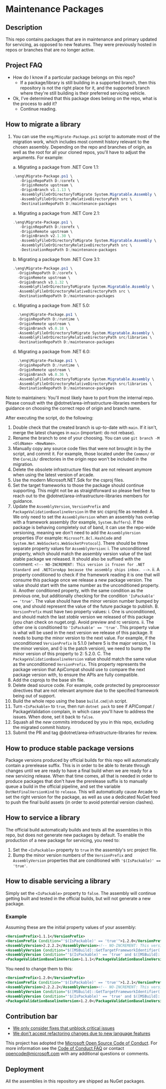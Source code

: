 # Maintenance Packages


## Description

This repo contains packages that are in maintenance and primary updated for servicing, as opposed to new features. They were previously hosted in repos or branches that are no longer active.

## Project FAQ

- How do I know if a particular package belongs on this repo?
  - If a package/library is still building in a supported branch, then this repository is not the right place for it, and the supported branch where they're still building is their preferred servicing vehicle.
- Ok, I've determined that this package does belong on the repo, what is the process to add it?
  - Continue reading.


## How to migrate a library

1. You can use the `eng/Migrate-Package.ps1` script to automate most of the migration work, which includes most commit history relevant to the chosen assembly. Depending on the repo and branches of origin, as well as the root for all your cloned repos, you'll have to adjust the arguments. For example:

    a. Migrating a package from .NET Core 1.1:
   ```powershell
   .\eng\Migrate-Package.ps1 \
      -OriginRepoPath D:/corefx \
      -OriginRemote upstream \
      -OriginBranch v1.1.13 \
      -AssemblyFileOrDirectoryToMigrate System.Migratable.Assembly \
      -AssemblyFileOrDirectoryRelativeDirectoryPath src \
      -DestinationRepoPath D:/maintenance-packages
    ```

    a. Migrating a package from .NET Core 2.1:
   ```powershell
   .\eng\Migrate-Package.ps1 \
      -OriginRepoPath D:/corefx \
      -OriginRemote upstream \
      -OriginBranch v2.1.30 \
      -AssemblyFileOrDirectoryToMigrate System.Migratable.Assembly \
      -AssemblyFileOrDirectoryRelativeDirectoryPath src \
      -DestinationRepoPath D:/maintenance-packages
    ```

    b. Migrating a package from .NET Core 3.1:
    ```powershell
    .\eng\Migrate-Package.ps1 \
      -OriginRepoPath D:/corefx \
      -OriginRemote upstream \
      -OriginBranch v3.1.32 \
      -AssemblyFileOrDirectoryToMigrate System.Migratable.Assembly \
      -AssemblyFileOrDirectoryRelativeDirectoryPath src \
      -DestinationRepoPath D:/maintenance-packages
    ```

    c. Migrating a package from .NET 5.0:
    ```powershell
      .\eng\Migrate-Package.ps1 \
      -OriginRepoPath D:/runtime \
      -OriginRemote upstream \
      -OriginBranch v5.0.18 \
      -AssemblyFileOrDirectoryToMigrate System.Migratable.Assembly \
      -AssemblyFileOrDirectoryRelativeDirectoryPath src/libraries \
      -DestinationRepoPath D:/maintenance-packages
    ```
    
    d. Migrating a package from .NET 6.0:
    ```powershell
      .\eng\Migrate-Package.ps1 \
      -OriginRepoPath D:/runtime \
      -OriginRemote upstream \
      -OriginBranch v6.0.36 \
      -AssemblyFileOrDirectoryToMigrate System.Migratable.Assembly \
      -AssemblyFileOrDirectoryRelativeDirectoryPath src/libraries \
      -DestinationRepoPath D:/maintenance-packages
    ```

Note to maintainers: You'll most likely have to port from the internal repo. Please consult with the @dotnet/area-infrastructure-libraries members for guidance on choosing the correct repo of origin and branch name.

After executing the script, do the following:

1. Double check that the created branch is up-to-date with `main`. If it isn't, merge the latest changes in `main` (important: do not rebase).
2. Rename the branch to one of your choosing. You can use `git branch -M <OldName> <NewName>`.
3. Manually copy any source code files that were not brought in by the script, and commit it. For example, those located under the `Common/` or the `CoreLib/` directories in the origin repo won't be included in the migration.
4. Delete the obsolete infrastructure files that are not relevant anymore when using the latest version of arcade.
5. Use the modern Microsoft.NET.Sdk for the csproj files.
6. Set the target frameworks to those the package should continue supporting. This might not be as straightforward so please feel free to reach out to the @dotnet/area-infrastructure-libraries members for guidance.
7. Update the `AssemblyVersion`, `VersionPrefix` and `PackageValidationBaselineVersion` in the src csproj file as needed:
  A. We only need to set the `AssemblyVersion` when an assembly has overlap with a framework assembly (for example, `System.Buffers`). If the package is behaving completely out of band, it can use the repo-wide versioning, meaning we don't need to add the `AssemblyVersion` properties (For example: `Microsoft.Bcl.HashCode` and `System.Net.WebSockets.WebSocketProtocol`). There should be three separate property values for `AssemblyVersion`:
    i. The unconditioned property, which should match the assembly version value of the last stable package we released. It should also be suffixed with the comment: `<!-- NO-INCREMENT: This version is frozen for .NET Standard and .NETCoreApp because the assembly ships inbox. -->`.
    ii. A property conditioned to check if the framework reading it is one that will consume this package once we release a new package version. The value should start with the same number as the unconditioned property.
    iii. Another conditioned property, with the same condition as the previous one, but additionally checking for the condition `'IsPackable' == 'true'`. The value should have the minor version number bumped by one, and should represent the value of the future package to publish.
  B. `VersionPrefix` must have two property values:
    i. One is unconditioned, and should match the last _stable_ version we released of this package (you chan check on nuget.org). Avoid preview and rc versions.
    ii. The other one is conditioned to `'IsPackable' == 'true'`. This property value is what will be used in the next version we release of this package. It needs to bump the minor version to the next value. For example, if the unconditioned `VersionPrefix` is 5.1.0 (where 5 is the major version, 1 is the minor version, and 0 is the patch version), we need to bump the minor version of this property to 2: 5.2.0.
  C. The `PackageValidationBaselineVersion` value should match the same value as the unconditioned `VersionPrefix`. This property represents the package version that ApiCompat should use to compare the next package version with, to ensure the APIs are fully compatible.
8. Add the csprojs to the base sln file.
9. Delete dead source code. For example, code protected by preprocessor directives that are not relevant anymore due to the specified framework being out of support.
10. Build the whole repo using the base `build.cmd|sh` script.
11. Turn `<IsPackable>` to `true`, then run `dotnet pack` to see if APICompat / PackageValidation complain, in which case you'll have to address the issues. When done, set it back to `false`.
12. Squash all the _new_ commits introduced by you in this repo, excluding the migrated commit history.
13. Submit the PR and tag @dotnet/area-infrastructure-libraries for review.


## How to produce stable package versions

Package versions produced by official builds for this repo will automatically contain a prerelease suffix. This is in order to be able to iterate through changes until we are ready to have a final build when we are ready for a new servicing release. When that time comes, all that is needed in order to produce packages that don't have the prerelease suffix is to manually queue a build in the official pipeline, and set the variable `DotNetFinalVersionKind` to `release`. This will automatically cause Arcade to set the right version for the package, as well as use a dedicated NuGet feed to push the final build assets (in order to avoid potential version clashes).


## How to service a library

The official build automatically builds and tests all the assemblies in this repo, but does not generate new packages by default. To enable the production of a new package for servicing, you need to:

1. Set the `<IsPackable>` property to `true` in the assembly's src project file.
2. Bump the minor version numbers of the `VersionPrefix` and `AssemblyVersion` properties that are conditioned with `'$(IsPackable)' == 'true'`.

## How to disable servicing a library

Simply set the `<IsPackable>` property to `false`. The assembly will continue getting built and tested in the official builds, but will not generate a new package.

### Example

Assuming these are the initial property values of your assembly:

```xml
<VersionPrefix>1.1.1</VersionPrefix>
<VersionPrefix Condition="'$(IsPackable)' == 'true'">1.2.0</VersionPrefix>
<AssemblyVersion>2.2.2.2</AssemblyVersion><!-- NO-INCREMENT: This version is frozen for .NET Standard and .NETCoreApp because the assembly ships inbox. -->
<AssemblyVersion Condition="$([MSBuild]::GetTargetFrameworkIdentifier('$(TargetFramework)')) == '.NETFramework'">2.2.2.2</AssemblyVersion>
<AssemblyVersion Condition="'$(IsPackable)' == 'true' and $([MSBuild]::GetTargetFrameworkIdentifier('$(TargetFramework)')) == '.NETFramework'">2.2.3.0</AssemblyVersion>
<PackageValidationBaselineVersion>1.1.1</PackageValidationBaselineVersion>
```

You need to change them to this:

```xml
<VersionPrefix>1.2.0</VersionPrefix>
<VersionPrefix Condition="'$(IsPackable)' == 'true'">1.2.1</VersionPrefix>
<AssemblyVersion>2.2.2.2</AssemblyVersion><!-- NO-INCREMENT: This version is frozen for .NET Standard and .NETCoreApp because the assembly ships inbox. -->
<AssemblyVersion Condition="$([MSBuild]::GetTargetFrameworkIdentifier('$(TargetFramework)')) == '.NETFramework'">2.2.3.0</AssemblyVersion>
<AssemblyVersion Condition="'$(IsPackable)' == 'true' and $([MSBuild]::GetTargetFrameworkIdentifier('$(TargetFramework)')) == '.NETFramework'">2.2.3.1</AssemblyVersion>
<PackageValidationBaselineVersion>1.2.0</PackageValidationBaselineVersion>
```

## Contribution bar

- [We only consider fixes that unblock critical issues](https://github.com/dotnet/runtime/blob/main/src/libraries/README.md#primary-bar)
- [We don't accept refactoring changes due to new language features](https://github.com/dotnet/runtime/blob/main/src/libraries/README.md#secondary-bars)

This project has adopted the [Microsoft Open Source Code of Conduct](https://opensource.microsoft.com/codeofconduct/). For more information see the [Code of Conduct FAQ](https://opensource.microsoft.com/codeofconduct/faq/) or contact [opencode@microsoft.com](mailto:opencode@microsoft.com) with any additional questions or comments.

## Deployment

All the assemblies in this repository are shipped as NuGet packages.
